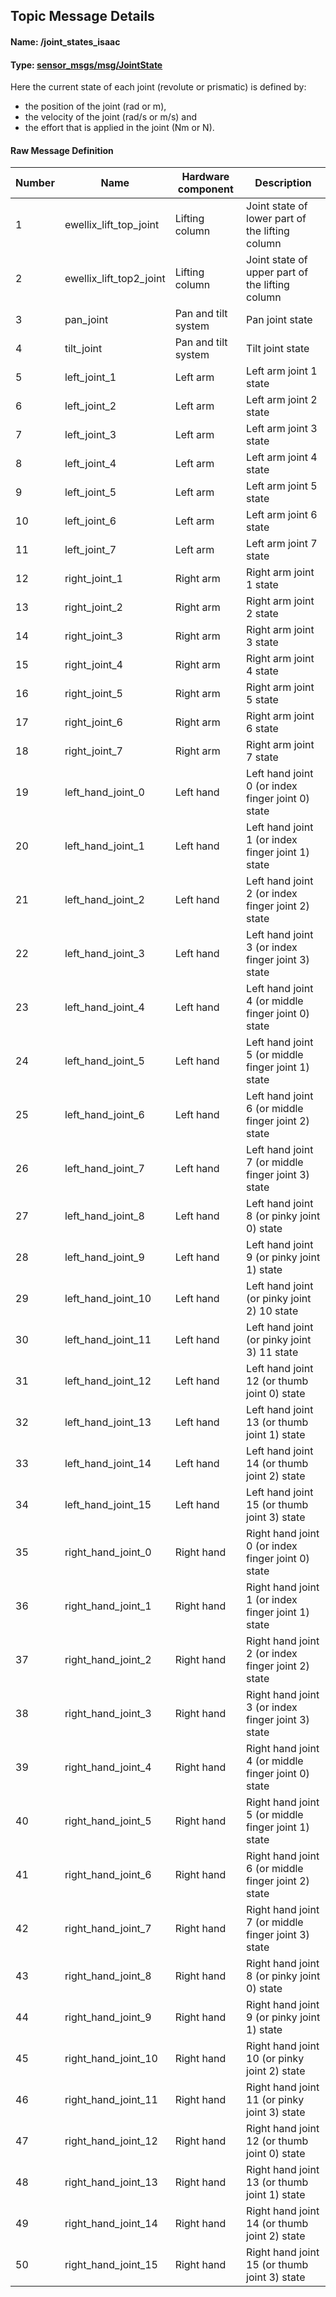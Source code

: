 ## Topic Message Details 

#### Name: /joint_states_isaac

#### Type: [sensor_msgs/msg/JointState](https://docs.ros2.org/latest/api/sensor_msgs/msg/JointState.html)
Here the current state of each joint (revolute or prismatic) is defined by:
- the position of the joint (rad or m),
- the velocity of the joint (rad/s or m/s) and
- the effort that is applied in the joint (Nm or N).

#### Raw Message Definition

| Number | Name | Hardware component | Description |
|---|---|---|---|
| 1 | ewellix_lift_top_joint | Lifting column | Joint state of lower part of the lifting column |
| 2 | ewellix_lift_top2_joint | Lifting column | Joint state of upper part of the lifting column |
| 3 | pan_joint | Pan and tilt system | Pan joint state |
| 4 | tilt_joint | Pan and tilt system | Tilt joint state |
| 5 | left_joint_1 | Left arm | Left arm joint 1 state |
| 6 | left_joint_2 | Left arm | Left arm joint 2 state |
| 7 | left_joint_3 | Left arm | Left arm joint 3 state |
| 8 | left_joint_4 | Left arm | Left arm joint 4 state |
| 9 | left_joint_5 | Left arm | Left arm joint 5 state |
| 10 | left_joint_6 | Left arm | Left arm joint 6 state |
| 11 | left_joint_7 | Left arm | Left arm joint 7 state |
| 12 | right_joint_1 | Right arm | Right arm joint 1 state |
| 13 | right_joint_2 | Right arm | Right arm joint 2 state |
| 14 | right_joint_3 | Right arm | Right arm joint 3 state |
| 15 | right_joint_4 | Right arm | Right arm joint 4 state |
| 16 | right_joint_5 | Right arm | Right arm joint 5 state |
| 17 | right_joint_6 | Right arm | Right arm joint 6 state |
| 18 | right_joint_7 | Right arm | Right arm joint 7 state |
| 19 | left_hand_joint_0 | Left hand | Left hand joint 0 (or index finger joint 0) state |
| 20 | left_hand_joint_1 | Left hand | Left hand joint 1 (or index finger joint 1) state |
| 21 | left_hand_joint_2 | Left hand | Left hand joint 2 (or index finger joint 2) state |
| 22 | left_hand_joint_3 | Left hand | Left hand joint 3 (or index finger joint 3) state |
| 23 | left_hand_joint_4 | Left hand | Left hand joint 4 (or middle finger joint 0) state |
| 24 | left_hand_joint_5 | Left hand | Left hand joint 5 (or middle finger joint 1) state |
| 25 | left_hand_joint_6 | Left hand | Left hand joint 6 (or middle finger joint 2) state |
| 26 | left_hand_joint_7 | Left hand | Left hand joint 7 (or middle finger joint 3) state |
| 27 | left_hand_joint_8 | Left hand | Left hand joint 8 (or pinky joint 0) state |
| 28 | left_hand_joint_9 | Left hand | Left hand joint 9 (or pinky joint 1) state |
| 29 | left_hand_joint_10 | Left hand | Left hand joint (or pinky joint 2) 10 state |
| 30 | left_hand_joint_11 | Left hand | Left hand joint (or pinky joint 3) 11 state |
| 31 | left_hand_joint_12 | Left hand | Left hand joint 12 (or thumb joint 0) state |
| 32 | left_hand_joint_13 | Left hand | Left hand joint 13 (or thumb joint 1) state |
| 33 | left_hand_joint_14 | Left hand | Left hand joint 14 (or thumb joint 2) state |
| 34 | left_hand_joint_15 | Left hand | Left hand joint 15 (or thumb joint 3) state |
| 35 | right_hand_joint_0 | Right hand | Right hand joint 0 (or index finger joint 0) state |
| 36 | right_hand_joint_1 | Right hand | Right hand joint 1 (or index finger joint 1) state |
| 37 | right_hand_joint_2 | Right hand | Right hand joint 2 (or index finger joint 2) state |
| 38 | right_hand_joint_3 | Right hand | Right hand joint 3 (or index finger joint 3) state |
| 39 | right_hand_joint_4 | Right hand | Right hand joint 4 (or middle finger joint 0) state |
| 40 | right_hand_joint_5 | Right hand | Right hand joint 5 (or middle finger joint 1) state |
| 41 | right_hand_joint_6 | Right hand | Right hand joint 6 (or middle finger joint 2) state |
| 42 | right_hand_joint_7 | Right hand | Right hand joint 7 (or middle finger joint 3) state |
| 43 | right_hand_joint_8 | Right hand | Right hand joint 8 (or pinky joint 0) state |
| 44 | right_hand_joint_9 | Right hand | Right hand joint 9 (or pinky joint 1) state |
| 45 | right_hand_joint_10 | Right hand | Right hand joint 10 (or pinky joint 2) state |
| 46 | right_hand_joint_11 | Right hand | Right hand joint 11 (or pinky joint 3) state |
| 47 | right_hand_joint_12 | Right hand | Right hand joint 12 (or thumb joint 0) state |
| 48 | right_hand_joint_13 | Right hand | Right hand joint 13 (or thumb joint 1) state |
| 49 | right_hand_joint_14 | Right hand | Right hand joint 14 (or thumb joint 2) state |
| 50 | right_hand_joint_15 | Right hand | Right hand joint 15 (or thumb joint 3) state |
